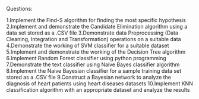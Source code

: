 Questions:

1.Implement the Find-S algorithm for finding the most specific hypothesis
2.Implement and demonstrate the Candidate Elimination algorithm using a data set stored as a .CSV file
3.Demonstrate data Preprocessing (Data Cleaning, Integration and Transformation) operations on a suitable data
4.Demonstrate the working of SVM classifier for a suitable dataset
5.Implement and demonstrate the working of the Decision Tree algorithm
6.Implement Random Forest classifier using python programming
7.Demonstrate the text classifier using Naive Bayes classifier algorithm
8.Implement the Naive Bayesian classifier for a sample training data set stored as a .CSV file
9.Construct a Bayesian network to analyze the diagnosis of heart patients using heart diseases datasets
10.Implement KNN classification algorithm with an appropriate dataset and analyze the results
